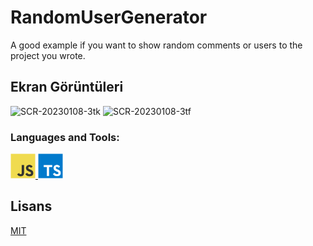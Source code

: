 
# RandomUserGenerator


A good example if you want to show random comments or users to the project you wrote.



  
## Ekran Görüntüleri


  
![SCR-20230108-3tk](https://user-images.githubusercontent.com/77614149/211174354-ce818ad5-3954-4d79-bd11-e93e6b03462b.png)
![SCR-20230108-3tf](https://user-images.githubusercontent.com/77614149/211174356-01749e7e-5632-4b3d-a859-9f9dcca091e5.png)


<h3 align="left">Languages and Tools:</h3>
<p align="left"> <a href="https://developer.mozilla.org/en-US/docs/Web/JavaScript" target="_blank" rel="noreferrer"> <img src="https://raw.githubusercontent.com/devicons/devicon/master/icons/javascript/javascript-original.svg" alt="javascript" width="40" height="40"/> </a> <a href="https://www.typescriptlang.org/" target="_blank" rel="noreferrer"> <img src="https://raw.githubusercontent.com/devicons/devicon/master/icons/typescript/typescript-original.svg" alt="typescript" width="40" height="40"/> </a> </p>


## Lisans

[MIT](https://choosealicense.com/licenses/mit/)
